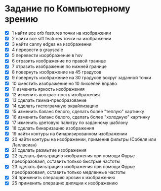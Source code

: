# Задание по Компьютерному зрению  

- [x] 1 найти все orb features точки на изображении 
- [x] 2 найти все sift features точки на изображении 
- [x] 3 найти canny edges на изображенни
- [x] 4 перевести в grayscale 
- [x] 5 перевести изорбражение в hsv
- [x] 6 отразить изображение по правой границе
- [x] 7 отразить изображение по нижней границе
- [x] 8 повернуть изображение на 45 градусов
- [x] 9 повернуть изображение на 30 градусов вокруг заданной точки
- [x] 10 сместить изображение но 10 пикселей вправо
- [x] 11 изменить яркость изображения
- [x] 12 изменить контрастность изображения
- [x] 13 сделать гамма-преобразование
- [x] 14 сделать гистограмную эквайлизацию
- [x] 15 изменить баланс белого, сделать более "теплую" картинку
- [x] 16 изменить баланс белого, сделать более "холодную" картинку
- [x] 17 изменить цветовую палитру по заданному шаблону
- [x] 18 сделать бинаризацию изображения
- [x] 19 найти контуры на бинаризированном изображении
- [x] 20 найти контуры на изображении, применив фильтры (Собеля или Лапласиан)
- [x] 21 сделать размытие изображения
- [x] 22 сделать фильтрацию изображения при помощи Фурье преобразоваия, оставить только быстрые частоты
- [x] 23 сделать фильтрацию изображения при помощи Фурье преобразоваия, оставить только медленные частоты
- [x] 24 применить операцию эрозии к изображению
- [x] 25 применить операцию диляции к изображению 